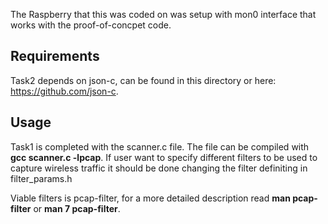 The Raspberry that this was coded on was setup with mon0 interface that works with the proof-of-concpet code.

## Requirements

Task2 depends on json-c, can be found in this directory or here: https://github.com/json-c.


## Usage

Task1 is completed with the scanner.c file.
The file can be compiled with **gcc scanner.c -lpcap**.
If user want to specify different filters to be used to capture wireless traffic it should be done changing the filter definiting in filter_params.h

Viable filters is pcap-filter, for a more detailed description read **man pcap-filter** or **man 7 pcap-filter**.
